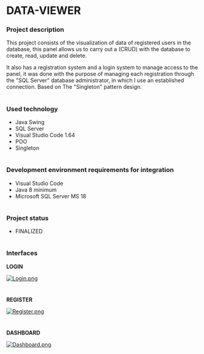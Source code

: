 # **DATA-VIEWER**

### **Project description**

This project consists of the visualization of data of registered users in the database, this panel allows us to carry out a (CRUD) with the database to create, read, update and delete.

It also has a registration system and a login system to manage access to the panel, it was done with the purpose of managing each registration through the "SQL Server" database administrator, in which I use an established connection. Based on The "Singleton" pattern design.

#

### **Used technology**

- Java Swing
- SQL Server
- Visual Studio Code 1.64
- POO
- Singleton

#

### **Development environment requirements for integration**

- Visual Studio Code
- Java 8 minimum
- Microsoft SQL Server MS 18

#

### **Project status**

- FINALIZED

#

### **Interfaces**

**LOGIN**

[![Login.png](https://i.postimg.cc/PxGRkWkY/Login.png)](https://postimg.cc/McDD7jHp)

#

**REGISTER**

[![Register.png](https://i.postimg.cc/1tpYR89T/Register.png)](https://postimg.cc/N9jxpf27)

#

**DASHBOARD**

[![Dashboard.png](https://i.postimg.cc/g0LT5M1G/Dashboard.png)](https://postimg.cc/rdcjR98H)




